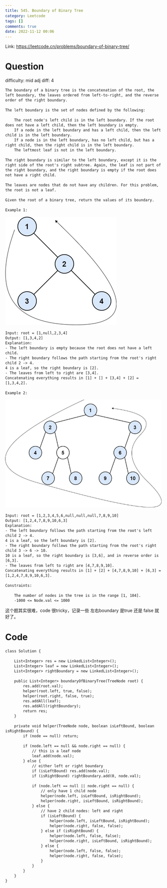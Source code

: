 ```yaml
---
title: 545. Boundary of Binary Tree
category: Leetcode
tags: []
comments: true
date: 2022-11-12 00:06
---
```



Link: https://leetcode.cn/problems/boundary-of-binary-tree/

# Question

difficulty: mid
adj diff: 4

    The boundary of a binary tree is the concatenation of the root, the left boundary, the leaves ordered from left-to-right, and the reverse order of the right boundary.

    The left boundary is the set of nodes defined by the following:

        The root node's left child is in the left boundary. If the root does not have a left child, then the left boundary is empty.
        If a node in the left boundary and has a left child, then the left child is in the left boundary.
        If a node is in the left boundary, has no left child, but has a right child, then the right child is in the left boundary.
        The leftmost leaf is not in the left boundary.

    The right boundary is similar to the left boundary, except it is the right side of the root's right subtree. Again, the leaf is not part of the right boundary, and the right boundary is empty if the root does not have a right child.

    The leaves are nodes that do not have any children. For this problem, the root is not a leaf.

    Given the root of a binary tree, return the values of its boundary.

    Example 1:

![](/images/leetcode-545-1.jpg)

    Input: root = [1,null,2,3,4]
    Output: [1,3,4,2]
    Explanation:
    - The left boundary is empty because the root does not have a left child.
    - The right boundary follows the path starting from the root's right child 2 -> 4.
    4 is a leaf, so the right boundary is [2].
    - The leaves from left to right are [3,4].
    Concatenating everything results in [1] + [] + [3,4] + [2] = [1,3,4,2].

    Example 2:

![](/images/leetcode-545-2.jpg)

    Input: root = [1,2,3,4,5,6,null,null,null,7,8,9,10]
    Output: [1,2,4,7,8,9,10,6,3]
    Explanation:
    - The left boundary follows the path starting from the root's left child 2 -> 4.
    4 is a leaf, so the left boundary is [2].
    - The right boundary follows the path starting from the root's right child 3 -> 6 -> 10.
    10 is a leaf, so the right boundary is [3,6], and in reverse order is [6,3].
    - The leaves from left to right are [4,7,8,9,10].
    Concatenating everything results in [1] + [2] + [4,7,8,9,10] + [6,3] = [1,2,4,7,8,9,10,6,3].

    Constraints:

        The number of nodes in the tree is in the range [1, 104].
        -1000 <= Node.val <= 1000

这个题其实很难，code 很tricky，记录一些 左右boundary 是true 还是 false 就好了。

# Code

```
class Solution {

    List<Integer> res = new LinkedList<Integer>();
    List<Integer> leaf = new LinkedList<Integer>();
    List<Integer> rightBoundary = new LinkedList<Integer>();
    
    public List<Integer> boundaryOfBinaryTree(TreeNode root) {
        res.add(root.val);
        helper(root.left, true, false);
        helper(root.right, false, true);
        res.addAll(leaf);
        res.addAll(rightBoundary);
        return res;
    }

    private void helper(TreeNode node, boolean isLeftBound, boolean isRightBound) {
        if (node == null) return;

        if (node.left == null && node.right == null) {
            // this is a leaf node
            leaf.add(node.val);
        } else {
            // either left or right boundary
            if (isLeftBound) res.add(node.val);
            if (isRightBound) rightBoundary.add(0, node.val);
             
            if (node.left == null || node.right == null) {
                // only have 1 child node
                helper(node.left, isLeftBound, isRightBound);
                helper(node.right, isLeftBound, isRightBound);
            } else {
                // have 2 child nodes: left and right
                if (isLeftBound) {
                    helper(node.left, isLeftBound, isRightBound);
                    helper(node.right, false, false);
                } else if (isRightBound) {
                    helper(node.left, false, false);
                    helper(node.right, isLeftBound, isRightBound);
                } else {
                    helper(node.left, false, false);
                    helper(node.right, false, false);
                }
            }
        }
    }
}
```
